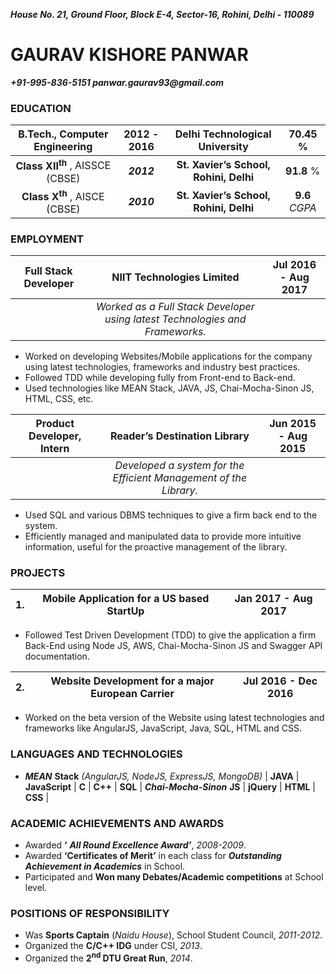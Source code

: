 **_House No. 21, Ground Floor,
Block E-4, Sector-16,
Rohini, Delhi - 110089_**

# GAURAV KISHORE PANWAR

**_+91-995-836-5151
panwar.gaurav93@gmail.com_**

### EDUCATION

| B.Tech., Computer Engineering | 2012 - 2016 | Delhi Technological University | 70.45 % |
|:-------------:|:-------------:|:-------------:|:-------------:|
| **Class XII<sup>th</sup>** , AISSCE (CBSE)  | **_2012_** | **St. Xavier’s School, Rohini, Delhi** | **91.8** % |
| **Class X<sup>th</sup>** , AISCE (CBSE) | **_2010_** | **St. Xavier’s School, Rohini, Delhi** | **9.6** _CGPA_ |

### EMPLOYMENT
| Full Stack Developer | NIIT Technologies Limited | Jul 2016 - Aug 2017 |
|:-------------:|:-------------:|:-------------:|
|  | _Worked as a Full Stack Developer using latest Technologies and Frameworks._ |  |
* Worked on developing Websites/Mobile applications for the company using latest technologies, frameworks and industry best practices.
* Followed TDD while developing fully from Front-end to Back-end.
* Used technologies like MEAN Stack, JAVA, JS, Chai-Mocha-Sinon JS, HTML, CSS, etc.

| Product Developer, Intern | Reader’s Destination Library | Jun 2015 - Aug 2015 |
|:-------------:|:-------------:|:-------------:|
|  | _Developed a system for the Efficient Management of the Library._ |  |
* Used SQL and various DBMS techniques to give a firm back end to the system.
* Efficiently managed and manipulated data to provide more intuitive information, useful for the proactive management of the library.

### PROJECTS

| 1. | Mobile Application for a US based StartUp | Jan 2017 - Aug 2017 |
|:-------------:|:-------------:|:-------------:|
* Followed Test Driven Development (TDD) to give the application a firm Back-End using Node JS, AWS, Chai-Mocha-Sinon JS and Swagger API documentation.

| 2. | Website Development for a major European Carrier | Jul 2016 - Dec 2016 |
|:-------------:|:-------------:|:-------------:|
* Worked on the beta version of the Website using latest technologies and frameworks like AngularJS, JavaScript, Java, SQL, HTML and CSS.


### LANGUAGES AND TECHNOLOGIES

* **_MEAN_** **Stack** _(AngularJS, NodeJS, ExpressJS, MongoDB)_ | **JAVA** | **JavaScript** | **C** | **C++** | **SQL** | **_Chai-Mocha-Sinon_** **JS** | **jQuery** | **HTML** | **CSS** |

### ACADEMIC ACHIEVEMENTS AND AWARDS

* Awarded **‘** **_All Round Excellence Award’_**, _2008-2009_.
* Awarded **‘Certificates of Merit’** in each class for **_Outstanding Achievement in Academics_** in School.
* Participated and **Won many Debates/Academic competitions** at School level.

### POSITIONS OF RESPONSIBILITY

* Was **Sports Captain** (_Naidu House_), School Student Council, _2011-2012_.
* Organized the **C/C++ IDG** under CSI, _2013_.
* Organized the **2<sup>nd</sup> DTU Great Run**, _2014_.
